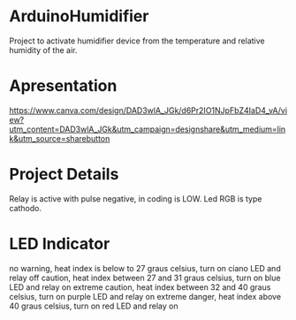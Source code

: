 # ArduinoHumidifier
Project to activate humidifier device from the temperature and relative humidity of the air.

# Apresentation
https://www.canva.com/design/DAD3wlA_JGk/d6Pr2IO1NJpFbZ4IaD4_vA/view?utm_content=DAD3wlA_JGk&utm_campaign=designshare&utm_medium=link&utm_source=sharebutton

# Project Details 

Relay is active with pulse negative, in coding is LOW.
Led RGB is type cathodo.

# LED Indicator
no warning, heat index is below to 27 graus celsius,  turn on ciano LED and relay off
caution, heat index between 27 and 31 graus celsius, turn on blue LED and relay on
extreme caution, heat index between 32 and 40 graus celsius, turn on purple LED and relay on
extreme danger, heat index above 40 graus celsius, turn on red LED and relay on